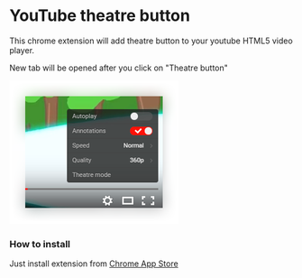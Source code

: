 # YouTube theatre button
This chrome extension will add theatre button to your youtube HTML5 video player.

New tab will be opened after you click on "Theatre button"

![Example](/img/1.png)

### How to install
Just install extension from [Chrome App Store](https://chrome.google.com/webstore/detail/youtube-theatre-button/fenojcmjeboiddfmgaclghjonfijcenc)
